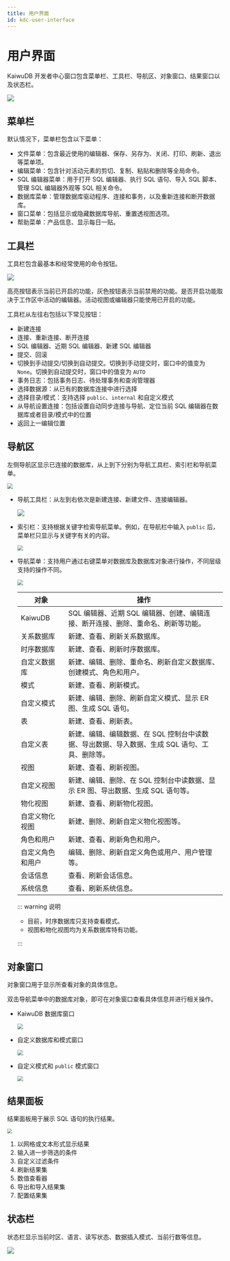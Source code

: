 ```yaml
---
title: 用户界面
id: kdc-user-interface
---
```


# 用户界面

KaiwuDB 开发者中心窗口包含菜单栏、工具栏、导航区、对象窗口、结果窗口以及状态栏。

![](../static/kdc/user-interface.png)

## 菜单栏

默认情况下，菜单栏包含以下菜单：

- 文件菜单：包含最近使用的编辑器、保存、另存为、关闭、打印、刷新、退出等菜单项。
- 编辑菜单：包含针对活动元素的剪切、复制、粘贴和删除等全局命令。
- SQL 编辑器菜单：用于打开 SQL 编辑器、执行 SQL 语句、导入 SQL 脚本、管理 SQL 编辑器外观等 SQL 相关命令。
- 数据库菜单：管理数据库驱动程序、连接和事务，以及重新连接和断开数据库。
- 窗口菜单：包括显示或隐藏数据库导航、重置透视图选项。
- 帮助菜单：产品信息、显示每日一贴。

## 工具栏

工具栏包含最基本和经常使用的命令按钮。

![](../static/kdc/tool-bar.png)

高亮按钮表示当前已开启的功能，灰色按钮表示当前禁用的功能。是否开启功能取决于工作区中活动的编辑器。活动视图或编辑器只能使用已开启的功能。

工具栏从左往右包括以下常见按钮：

- 新建连接
- 连接、重新连接、断开连接
- SQL 编辑器、近期 SQL 编辑器、新建 SQL 编辑器
- 提交、回滚
- 切换到手动提交/切换到自动提交。切换到手动提交时，窗口中的值变为 `None`。切换到自动提交时，窗口中的值变为 `AUTO`
- 事务日志：包括事务日志、待处理事务和查询管理器
- 选择数据源：从已有的数据库连接中进行选择
- 选择目录/模式：支持选择 `public`、`internal` 和自定义模式
- 从导航设置连接：包括设置自动同步连接与导航、定位当前 SQL 编辑器在数据库或者目录/模式中的位置
- 返回上一编辑位置

## 导航区

左侧导航区显示已连接的数据库，从上到下分别为导航工具栏、索引栏和导航菜单。

<img src="../static/kdc/left-nav-bar.png" style="zoom:80%;" />

- 导航工具栏：从左到右依次是新建连接、新建文件、连接编辑器。

    ![](../static/kdc/nav-tool-bar.png)

- 索引栏：支持根据关键字检索导航菜单。例如，在导航栏中输入 `public` 后，菜单栏只显示与关键字有关的内容。

    <img src="../static/kdc/index-bar-02.png" style="zoom:80%;" />

- 导航菜单：支持用户通过右键菜单对数据库及数据库对象进行操作，不同层级支持的操作不同。

    <img src="../static/kdc/navi-zone.png" style="zoom:80%;" />

    | 对象             | 操作                                                                                      |
    | ---------------- | ----------------------------------------------------------------------------------------- |
    | KaiwuDB          | SQL 编辑器、近期 SQL 编辑器、创建、编辑连接、断开连接、删除、重命名、刷新等功能。         |
    | 关系数据库       | 新建、查看、刷新关系数据库。                                                                  |
    | 时序数据库       | 新建、查看、刷新时序数据库。                                                                  |
    | 自定义数据库     | 新建、编辑、删除、重命名、刷新自定义数据库、创建模式、角色和用户。                                    |
    | 模式             | 新建、查看、刷新模式。                                                                    |
    | 自定义模式       | 新建、编辑、删除、刷新自定义模式、显示 ER 图、生成 SQL 语句。                                        |
    | 表               | 新建、查看、刷新表。                                                                      |
    | 自定义表         | 新建、编辑、编辑数据、在 SQL 控制台中读数据、导出数据、导入数据、生成 SQL 语句、工具、删除等。 |
    | 视图               | 新建、查看、刷新视图。                                                                      |
    | 自定义视图         | 新建、编辑、删除、在 SQL 控制台中读数据、显示 ER 图、导出数据、生成 SQL 语句等。 |
    | 物化视图               | 新建、查看、刷新物化视图。                                                                      |
    | 自定义物化视图         | 新建、删除、刷新自定义物化视图等。 |    
    | 角色和用户       | 新建、查看、刷新角色和用户。                                                              |
    | 自定义角色和用户 | 编辑、删除、刷新自定义角色或用户、用户管理等。                                                              |
    | 会话信息         | 查看、刷新会话信息。                                                                      |
    | 系统信息         | 查看、刷新系统信息。                                                                      |

    ::: warning 说明

    - 目前，时序数据库只支持查看模式。
    - 视图和物化视图均为关系数据库特有功能。
    
    :::

## 对象窗口

对象窗口用于显示所查看对象的具体信息。

双击导航菜单中的数据库对象，即可在对象窗口查看具体信息并进行相关操作。

- KaiwuDB 数据库窗口

  <img src="../static/kdc/object-window-01.png" style="zoom:80%;" />

- 自定义数据库和模式窗口

  <img src="../static/kdc/object-window-02.png" style="zoom:80%;" />

- 自定义模式和 `public` 模式窗口

  <img src="../static/kdc/object-window-03.png" style="zoom:80%;" />

## 结果面板

结果面板用于展示 SQL 语句的执行结果。

<img src="../static/kdc/result-panel.png" style="zoom:67%;" />

1. 以网格或文本形式显示结果
2. 输入进一步筛选的条件
3. 自定义过滤条件
4. 刷新结果集
5. 数值查看器
6. 导出和导入结果集
7. 配置结果集

## 状态栏

状态栏显示当前时区、语言、读写状态、数据插入模式、当前行数等信息。

![](../static/kdc/status-bar.png)
